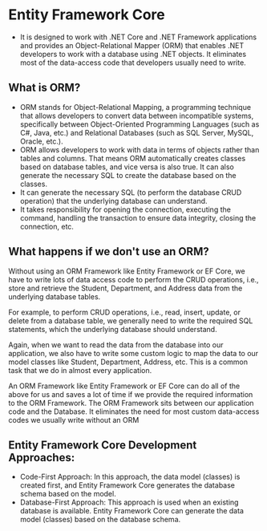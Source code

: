 # Entity Framework Core

- It is designed to work with .NET Core and .NET Framework applications and provides an Object-Relational Mapper (ORM) that enables .NET developers to work with a database using .NET objects. It eliminates most of the data-access code that developers usually need to write.

## What is ORM?

- ORM stands for Object-Relational Mapping, a programming technique that allows developers to convert data between incompatible systems, specifically between Object-Oriented Programming Languages (such as C#, Java, etc.) and Relational Databases (such as SQL Server, MySQL, Oracle, etc.).
- ORM allows developers to work with data in terms of objects rather than tables and columns. That means ORM automatically creates classes based on database tables, and vice versa is also true. It can also generate the necessary SQL to create the database based on the classes.
- It can generate the necessary SQL (to perform the database CRUD operation) that the underlying database can understand.
- It takes responsibility for opening the connection, executing the command, handling the transaction to ensure data integrity, closing the connection, etc.

## What happens if we don't use an ORM?

Without using an ORM Framework like Entity Framework or EF Core, we have to write lots of data access code to perform the CRUD operations, i.e., store and retrieve the Student, Department, and Address data from the underlying database tables.

For example, to perform CRUD operations, i.e., read, insert, update, or delete from a database table, we generally need to write the required SQL statements, which the underlying database should understand.

Again, when we want to read the data from the database into our application, we also have to write some custom logic to map the data to our model classes like Student, Department, Address, etc. This is a common task that we do in almost every application.

An ORM Framework like Entity Framework or EF Core can do all of the above for us and saves a lot of time if we provide the required information to the ORM Framework. The ORM Framework sits between our application code and the Database. It eliminates the need for most custom data-access codes we usually write without an ORM

## Entity Framework Core Development Approaches:

- Code-First Approach: In this approach, the data model (classes) is created first, and Entity Framework Core generates the database schema based on the model.
- Database-First Approach: This approach is used when an existing database is available. Entity Framework Core can generate the data model (classes) based on the database schema.
